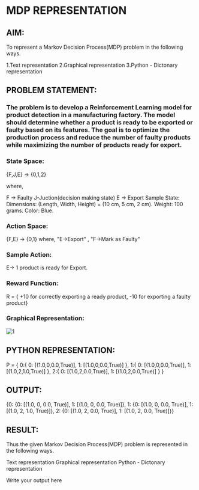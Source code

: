 # MDP REPRESENTATION

## AIM:
To represent a Markov Decision Process(MDP) problem in the following ways.

1.Text representation
2.Graphical representation
3.Python - Dictonary representation

## PROBLEM STATEMENT:

### The problem is to develop a Reinforcement Learning model for product detection in a manufacturing factory. The model should determine whether a product is ready to be exported or faulty based on its features. The goal is to optimize the production process and reduce the number of faulty products while maximizing the number of products ready for export.

### State Space:
{F,J,E} -> {0,1,2}

where,

F -> Faulty
J-Juction(decision making state)
E -> Export
Sample State:
Dimensions: (Length, Width, Height) = (10 cm, 5 cm, 2 cm). Weight: 100 grams. Color: Blue.

### Action Space:
{F,E} -> {0,1} where, "E->Export" , "F->Mark as Faulty"

### Sample Action:
E-> 1
product is ready for Export.

### Reward Function:
R = { +10 for correctly exporting a ready product, -10 for exporting a faulty product}

### Graphical Representation:

![1](https://github.com/user-attachments/assets/e8648926-c8f8-4eb9-8f08-46527d6718c9)

## PYTHON REPRESENTATION:
P = {
    0:{
        0: [(1.0,0,0.0,True)],
        1: [(1.0,0,0.0,True)]
    },
    1:{
        0: [(1.0,0,0.0,True)],
        1: [(1.0,2,1.0,True)]
    },
    2:{
        0: [(1.0,2,0.0,True)],
        1: [(1.0,2,0.0,True)]
    }
}

## OUTPUT:
{0: {0: [(1.0, 0, 0.0, True)], 1: [(1.0, 0, 0.0, True)]},
 1: {0: [(1.0, 0, 0.0, True)], 1: [(1.0, 2, 1.0, True)]},
 2: {0: [(1.0, 2, 0.0, True)], 1: [(1.0, 2, 0.0, True)]}}

## RESULT:
Thus the given Markov Decision Process(MDP) problem is represented in the following ways.

Text representation
Graphical representation
Python - Dictonary representation

Write your output here

